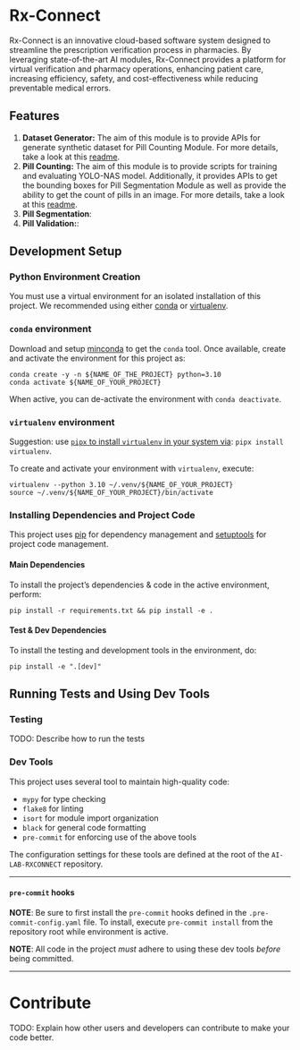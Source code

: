 # Rx-Connect
Rx-Connect is an innovative cloud-based software system designed to streamline the prescription verification process in pharmacies. By leveraging state-of-the-art AI modules, Rx-Connect provides a platform for virtual verification and pharmacy operations, enhancing patient care, increasing efficiency, safety, and cost-effectiveness while reducing preventable medical errors.

## Features
1. **Dataset Generator:** The aim of this module is to provide APIs for generate synthetic dataset for Pill Counting Module. For more details, take a look at this [readme](rx_connect/dataset_generator/README.md).
2. **Pill Counting:** The aim of this module is to provide scripts for training and evaluating YOLO-NAS model. Additionally, it provides APIs to get the bounding boxes for Pill Segmentation Module as well as provide the ability to get the count of pills in an image. For more details, take a look at this [readme](rx_connect/pill_counting/README.md).
3. **Pill Segmentation**:
4. **Pill Validation:**:


## Development Setup
### Python Environment Creation
You must use a virtual environment for an isolated installation of this project. We recommended using either [conda](https://docs.conda.io/en/latest/miniconda.html) or [virtualenv](https://pypi.org/project/virtualenv/).
### `conda` environment
Download and setup [minconda](https://docs.conda.io/en/latest/miniconda.html) to get the `conda` tool.
Once available, create and activate the environment for this project as:
```shell script
conda create -y -n ${NAME_OF_THE_PROJECT} python=3.10
conda activate ${NAME_OF_YOUR_PROJECT}
```
When active, you can de-activate the environment with `conda deactivate`.

### `virtualenv` environment
Suggestion: use [`pipx` to install `virtualenv` in your system via](https://virtualenv.pypa.io/en/latest/installation.html#via-pipx): `pipx install virtualenv`.

To create and activate your environment with `virtualenv`, execute:
```shell script
virtualenv --python 3.10 ~/.venv/${NAME_OF_YOUR_PROJECT}
source ~/.venv/${NAME_OF_YOUR_PROJECT}/bin/activate
```


### Installing Dependencies and Project Code
This project uses [pip](https://pypi.org/project/pip/) for dependency management and [setuptools](https://pypi.org/project/setuptools/) for project code management.

#### Main Dependencies
To install the project’s dependencies & code in the active environment, perform:
```
pip install -r requirements.txt && pip install -e .
```

#### Test & Dev Dependencies
To install the testing and development tools in the environment, do:
```
pip install -e ".[dev]"
```

## Running Tests and Using Dev Tools
### Testing
TODO: Describe how to run the tests
### Dev Tools
This project uses several tool to maintain high-quality code:
- `mypy` for type checking
- `flake8` for linting
- `isort` for module import organization
- `black` for general code formatting
- `pre-commit` for enforcing use of the above tools

The configuration settings for these tools are defined at the root of the `AI-LAB-RXCONNECT` repository.
****
#### `pre-commit` hooks
**NOTE**: Be sure to first install the `pre-commit` hooks defined in the `.pre-commit-config.yaml` file. To install, execute `pre-commit install` from the repository root while environment is active.

**NOTE**: All code in the project _must_ adhere to using these dev tools _before_ being committed.
****

# Contribute
TODO: Explain how other users and developers can contribute to make your code better.
